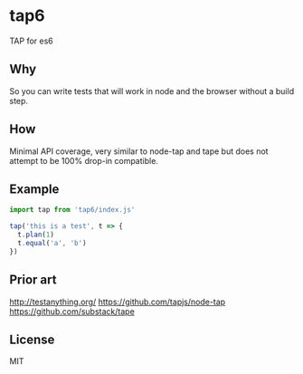 # tap6
TAP for es6

## Why
So you can write tests that will work in node and the browser without a build step.

## How
Minimal API coverage, very similar to node-tap and tape but does not attempt to be 100% drop-in compatible.

## Example
```javascript
import tap from 'tap6/index.js'

tap('this is a test', t => {
  t.plan(1)
  t.equal('a', 'b')
})
```

## Prior art
http://testanything.org/
https://github.com/tapjs/node-tap
https://github.com/substack/tape

## License
MIT

